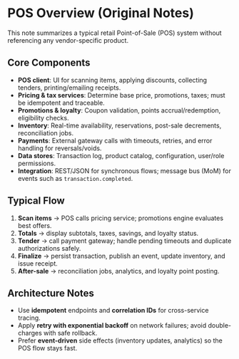 # POS Overview (Original Notes)

This note summarizes a typical retail Point-of-Sale (POS) system without referencing any vendor-specific product.

## Core Components
- **POS client**: UI for scanning items, applying discounts, collecting tenders, printing/emailing receipts.
- **Pricing & tax services**: Determine base price, promotions, taxes; must be idempotent and traceable.
- **Promotions & loyalty**: Coupon validation, points accrual/redemption, eligibility checks.
- **Inventory**: Real-time availability, reservations, post-sale decrements, reconciliation jobs.
- **Payments**: External gateway calls with timeouts, retries, and error handling for reversals/voids.
- **Data stores**: Transaction log, product catalog, configuration, user/role permissions.
- **Integration**: REST/JSON for synchronous flows; message bus (MoM) for events such as `transaction.completed`.

## Typical Flow
1. **Scan items** → POS calls pricing service; promotions engine evaluates best offers.
2. **Totals** → display subtotals, taxes, savings, and loyalty status.
3. **Tender** → call payment gateway; handle pending timeouts and duplicate authorizations safely.
4. **Finalize** → persist transaction, publish an event, update inventory, and issue receipt.
5. **After-sale** → reconciliation jobs, analytics, and loyalty point posting.

## Architecture Notes
- Use **idempotent** endpoints and **correlation IDs** for cross-service tracing.
- Apply **retry with exponential backoff** on network failures; avoid double-charges with safe rollback.
- Prefer **event-driven** side effects (inventory updates, analytics) so the POS flow stays fast.
